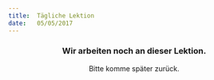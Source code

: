 ```yaml
---
title:  Tägliche Lektion
date:   05/05/2017
---
```


### <center>Wir arbeiten noch an dieser Lektion.</center>
<center>Bitte komme später zurück.</center>